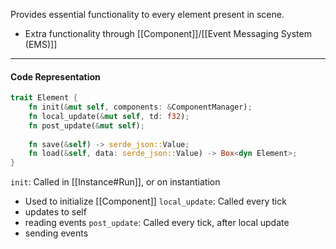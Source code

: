 Provides essential functionality to every element present in scene.
- Extra functionality through [[Component]]/[[Event Messaging System (EMS)]]

---

#### Code Representation

```rust
trait Element {
	fn init(&mut self, components: &ComponentManager);
	fn local_update(&mut self, td: f32);
	fn post_update(&mut self);
	
	fn save(&self) -> serde_json::Value;
	fn load(&self, data: serde_json::Value) -> Box<dyn Element>;
}
```

`init`: Called in [[Instance#Run]], or on instantiation
- Used to initialize [[Component]]
`local_update`: Called every tick
- updates to self
- reading events
`post_update`: Called every tick, after local update
- sending events
